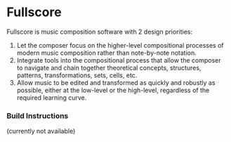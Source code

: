 # Fullscore

Fullscore is music composition software with 2 design priorities:

1. Let the composer focus on the higher-level compositional processes of modern music composition rather than note-by-note notation.
2. Integrate tools into the compositional process that allow the composer to navigate and chain together theoretical concepts, structures, patterns, transformations, sets, cells, etc.
3. Allow music to be edited and transformed as quickly and robustly as possible, either at the low-level or the high-level, regardless of the required learning curve.

### Build Instructions

(currently not available)

